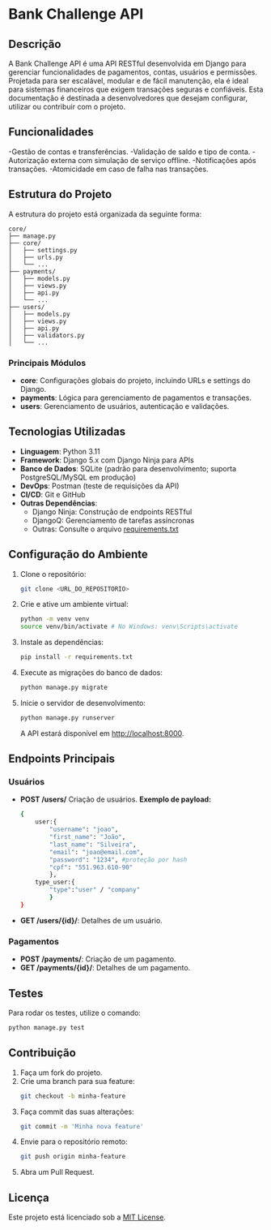 # Bank Challenge API

## Descrição

A Bank Challenge API é uma API RESTful desenvolvida em Django para gerenciar funcionalidades de pagamentos, contas, usuários e permissões. Projetada para ser escalável, modular e de fácil manutenção, ela é ideal para sistemas financeiros que exigem transações seguras e confiáveis. Esta documentação é destinada a desenvolvedores que desejam configurar, utilizar ou contribuir com o projeto.

## Funcionalidades

-Gestão de contas e transferências.
-Validação de saldo e tipo de conta.
-Autorização externa com simulação de serviço offline.
-Notificações após transações.
-Atomicidade em caso de falha nas transações.

## Estrutura do Projeto

A estrutura do projeto está organizada da seguinte forma:

```
core/
├── manage.py
├── core/
│   ├── settings.py
│   ├── urls.py
│   └── ...
├── payments/
│   ├── models.py
│   ├── views.py
│   ├── api.py
│   └── ...
├── users/
│   ├── models.py
│   ├── views.py
│   ├── api.py
│   ├── validators.py
│   └── ...
```

### Principais Módulos

- **core**: Configurações globais do projeto, incluindo URLs e settings do Django.
- **payments**: Lógica para gerenciamento de pagamentos e transações.
- **users**: Gerenciamento de usuários, autenticação e validações.

## Tecnologias Utilizadas

- **Linguagem**: Python 3.11
- **Framework**: Django 5.x com Django Ninja para APIs
- **Banco de Dados**: SQLite (padrão para desenvolvimento; suporta PostgreSQL/MySQL em produção)
- **DevOps**: Postman (teste de requisições da API)
- **CI/CD**: Git e GitHub
- **Outras Dependências**: 
  - Django Ninja: Construção de endpoints RESTful
  - DjangoQ: Gerenciamento de tarefas assíncronas
  - Outras: Consulte o arquivo [requirements.txt](requirements.txt)

## Configuração do Ambiente

1. Clone o repositório:
   ```bash
   git clone <URL_DO_REPOSITORIO>
   ```

2. Crie e ative um ambiente virtual:
   ```bash
   python -m venv venv
   source venv/bin/activate # No Windows: venv\Scripts\activate
   ```

3. Instale as dependências:
   ```bash
   pip install -r requirements.txt
   ```

4. Execute as migrações do banco de dados:
   ```bash
   python manage.py migrate
   ```

5. Inicie o servidor de desenvolvimento:
   ```bash
   python manage.py runserver
   ```
   A API estará disponível em [http://localhost:8000](http://localhost:8000).

## Endpoints Principais

### Usuários
- **POST /users/**
  Criação de usuários.
  **Exemplo de payload:**
  ```bash
  {
      user:{
          "username": "joao",
          "first_name": "João",
          "last_name": "Silveira",
          "email": "joao@email.com",
          "password": "1234", #proteção por hash
          "cpf": "551.963.610-90"
          },
      type_user:{
          "type":"user" / "company"
          }
  }
  ```
          
      
- **GET /users/{id}/**: Detalhes de um usuário.

### Pagamentos
- **POST /payments/**: Criação de um pagamento.
- **GET /payments/{id}/**: Detalhes de um pagamento.

## Testes

Para rodar os testes, utilize o comando:
```bash
python manage.py test
```

## Contribuição

1. Faça um fork do projeto.
2. Crie uma branch para sua feature:
   ```bash
   git checkout -b minha-feature
   ```
3. Faça commit das suas alterações:
   ```bash
   git commit -m 'Minha nova feature'
   ```
4. Envie para o repositório remoto:
   ```bash
   git push origin minha-feature
   ```
5. Abra um Pull Request.

## Licença

Este projeto está licenciado sob a [MIT License](LICENSE).
